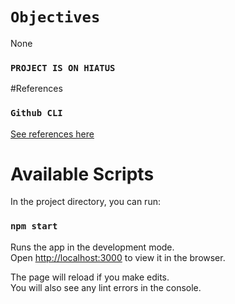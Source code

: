 # `Objectives`
None

### `PROJECT IS ON HIATUS`

#References

### `Github CLI`
[See references here](https://cli.github.com/manual/)

# Available Scripts

In the project directory, you can run:

### `npm start`

Runs the app in the development mode.<br />
Open [http://localhost:3000](http://localhost:3000) to view it in the browser.

The page will reload if you make edits.<br />
You will also see any lint errors in the console.

